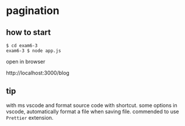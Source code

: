 # pagination

## how to start

```
$ cd exam6-3
exam6-3 $ node app.js
```

open in browser

http://localhost:3000/blog

## tip

with ms vscode and format source code with shortcut.
some options in vscode, automatically format a file when saving file.
commended to use `Prettier` extension.
